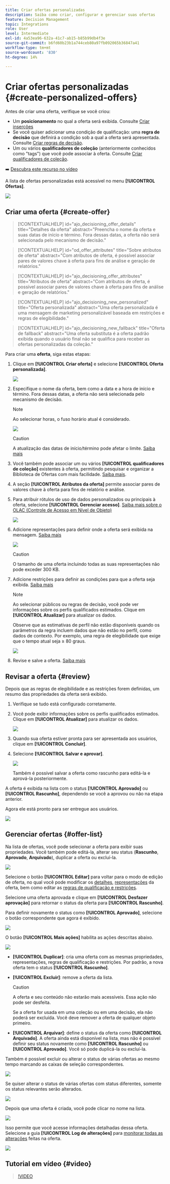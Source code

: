 ```yaml
---
title: Criar ofertas personalizadas
description: Saiba como criar, configurar e gerenciar suas ofertas
feature: Decision Management
topic: Integrations
role: User
level: Intermediate
exl-id: 4a53ea96-632a-41c7-ab15-b85b99db4f3e
source-git-commit: b6fd60b23b1a744ceb80a97fb092065b36847a41
workflow-type: tm+mt
source-wordcount: '830'
ht-degree: 14%

---
```


# Criar ofertas personalizadas {#create-personalized-offers}

Antes de criar uma oferta, verifique se você criou:

* Um **posicionamento** no qual a oferta será exibida. Consulte [Criar inserções](../offer-library/creating-placements.md)
* Se você quiser adicionar uma condição de qualificação: uma **regra de decisão** que definirá a condição sob a qual a oferta será apresentada. Consulte [Criar regras de decisão](../offer-library/creating-decision-rules.md).
* Um ou vários **qualificadores de coleção** (anteriormente conhecidos como &quot;tags&quot;) que você pode associar à oferta. Consulte [Criar qualificadores de coleção](../offer-library/creating-tags.md).

➡️ [Descubra este recurso no vídeo](#video)

A lista de ofertas personalizadas está acessível no menu **[!UICONTROL Ofertas]**.

![](../assets/offers_list.png)

## Criar uma oferta {#create-offer}

>[!CONTEXTUALHELP]
>id="ajo_decisioning_offer_details"
>title="Detalhes da oferta"
>abstract="Preencha o nome da oferta e suas datas de início e término. Fora dessas datas, a oferta não será selecionada pelo mecanismo de decisão."

>[!CONTEXTUALHELP]
>id="od_offer_attributes"
>title="Sobre atributos de oferta"
>abstract="Com atributos de oferta, é possível associar pares de valores chave à oferta para fins de análise e geração de relatórios."

>[!CONTEXTUALHELP]
>id="ajo_decisioning_offer_attributes"
>title="Atributos de oferta"
>abstract="Com atributos de oferta, é possível associar pares de valores chave à oferta para fins de análise e geração de relatórios."

>[!CONTEXTUALHELP]
>id="ajo_decisioning_new_personalized"
>title="Oferta personalizada"
>abstract="Uma oferta personalizada é uma mensagem de marketing personalizável baseada em restrições e regras de elegibilidade."

>[!CONTEXTUALHELP]
>id="ajo_decisioning_new_fallback"
>title="Oferta de fallback"
>abstract="Uma oferta substituta é a oferta padrão exibida quando o usuário final não se qualifica para receber as ofertas personalizadas da coleção."

Para criar uma **oferta**, siga estas etapas:

1. Clique em **[!UICONTROL Criar oferta]** e selecione **[!UICONTROL Oferta personalizada]**.

   ![](../assets/create_offer.png)

1. Especifique o nome da oferta, bem como a data e a hora de início e término. Fora dessas datas, a oferta não será selecionada pelo mecanismo de decisão.

   >[!NOTE]
   >
   >Ao selecionar horas, o fuso horário atual é considerado.

   ![](../assets/offer_details.png)

   >[!CAUTION]
   >
   >A atualização das datas de início/término pode afetar o limite. [Saiba mais](add-constraints.md#capping-change-date)

1. Você também pode associar um ou vários **[!UICONTROL qualificadores de coleção]** existentes à oferta, permitindo pesquisar e organizar a Biblioteca de Ofertas com mais facilidade. [Saiba mais](creating-tags.md).

1. A seção **[!UICONTROL Atributos da oferta]** permite associar pares de valores chave à oferta para fins de relatório e análise.

1. Para atribuir rótulos de uso de dados personalizados ou principais à oferta, selecione **[!UICONTROL Gerenciar acesso]**. [Saiba mais sobre o OLAC (Controle de Acesso em Nível de Objeto)](../../administration/object-based-access.md)

   ![](../assets/offer_manage-access.png)

1. Adicione representações para definir onde a oferta será exibida na mensagem. [Saiba mais](add-representations.md)

   ![](../assets/channel-placement.png)

   >[!CAUTION]
   >
   >O tamanho de uma oferta incluindo todas as suas representações não pode exceder 300 KB.

1. Adicione restrições para definir as condições para que a oferta seja exibida. [Saiba mais](add-constraints.md)

   >[!NOTE]
   >
   >Ao selecionar públicos ou regras de decisão, você pode ver informações sobre os perfis qualificados estimados. Clique em **[!UICONTROL Atualizar]** para atualizar os dados.
   >
   >Observe que as estimativas de perfil não estão disponíveis quando os parâmetros da regra incluem dados que não estão no perfil, como dados de contexto. Por exemplo, uma regra de elegibilidade que exige que o tempo atual seja ≥ 80 graus.

   ![](../assets/offer-constraints-example.png)

1. Revise e salve a oferta. [Saiba mais](#review)

## Revisar a oferta {#review}

Depois que as regras de elegibilidade e as restrições forem definidas, um resumo das propriedades da oferta será exibido.

1. Verifique se tudo está configurado corretamente.

1. Você pode exibir informações sobre os perfis qualificados estimados. Clique em **[!UICONTROL Atualizar]** para atualizar os dados.

   ![](../assets/offer-summary-estimate.png)

1. Quando sua oferta estiver pronta para ser apresentada aos usuários, clique em **[!UICONTROL Concluir]**.

1. Selecione **[!UICONTROL Salvar e aprovar]**.

   ![](../assets/offer_review.png)

   Também é possível salvar a oferta como rascunho para editá-la e aprová-la posteriormente.

A oferta é exibida na lista com o status **[!UICONTROL Aprovado]** ou **[!UICONTROL Rascunho]**, dependendo se você a aprovou ou não na etapa anterior.

Agora ele está pronto para ser entregue aos usuários.

![](../assets/offer_created.png)

## Gerenciar ofertas {#offer-list}

Na lista de ofertas, você pode selecionar a oferta para exibir suas propriedades. Você também pode editá-la, alterar seu status (**Rascunho**, **Aprovado**, **Arquivado**), duplicar a oferta ou excluí-la.

![](../assets/offer_created.png)

Selecione o botão **[!UICONTROL Editar]** para voltar para o modo de edição de oferta, no qual você pode modificar os [detalhes](#create-offer), [representações](#representations) da oferta, bem como editar as [regras de qualificação e restrições](#eligibility).

Selecione uma oferta aprovada e clique em **[!UICONTROL Desfazer aprovação]** para retornar o status da oferta para **[!UICONTROL Rascunho]**.

Para definir novamente o status como **[!UICONTROL Aprovado]**, selecione o botão correspondente que agora é exibido.

![](../assets/offer_approve.png)

O botão **[!UICONTROL Mais ações]** habilita as ações descritas abaixo.

![](../assets/offer_more-actions.png)

* **[!UICONTROL Duplicar]**: cria uma oferta com as mesmas propriedades, representações, regras de qualificação e restrições. Por padrão, a nova oferta tem o status **[!UICONTROL Rascunho]**.
* **[!UICONTROL Excluir]**: remove a oferta da lista.

  >[!CAUTION]
  >
  >A oferta e seu conteúdo não estarão mais acessíveis. Essa ação não pode ser desfeita.
  >
  >Se a oferta for usada em uma coleção ou em uma decisão, ela não poderá ser excluída. Você deve remover a oferta de qualquer objeto primeiro.

* **[!UICONTROL Arquivar]**: define o status da oferta como **[!UICONTROL Arquivado]**. A oferta ainda está disponível na lista, mas não é possível definir seu status novamente como **[!UICONTROL Rascunho]** ou **[!UICONTROL Aprovado]**. Você só pode duplicá-la ou excluí-la.

Também é possível excluir ou alterar o status de várias ofertas ao mesmo tempo marcando as caixas de seleção correspondentes.

![](../assets/offer_multiple-selection.png)

Se quiser alterar o status de várias ofertas com status diferentes, somente os status relevantes serão alterados.

![](../assets/offer_change-status.png)

Depois que uma oferta é criada, você pode clicar no nome na lista.

![](../assets/offer_click-name.png)

Isso permite que você acesse informações detalhadas dessa oferta. Selecione a guia **[!UICONTROL Log de alterações]** para [monitorar todas as alterações](../get-started/user-interface.md#monitoring-changes) feitas na oferta.

![](../assets/offer_information.png)

## Tutorial em vídeo {#video}

>[!VIDEO](https://video.tv.adobe.com/v/329375?quality=12)
